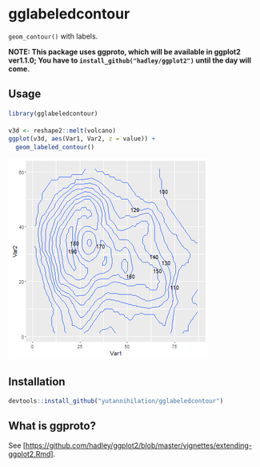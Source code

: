 gglabeledcontour
===================

`geom_contour()` with labels.

**NOTE: This package uses ggproto, which will be available in ggplot2 ver1.1.0; You have to `install_github("hadley/ggplot2")` until the day will come.**

## Usage

```r
library(gglabeledcontour)

v3d <- reshape2::melt(volcano)
ggplot(v3d, aes(Var1, Var2, z = value)) +
  geom_labeled_contour()
```

![](plot.png)

## Installation

```r
devtools::install_github("yutannihilation/gglabeledcontour")
```

## What is ggproto?

See [https://github.com/hadley/ggplot2/blob/master/vignettes/extending-ggplot2.Rmd].
